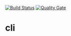 [![Build Status](https://travis-ci.org/nyaperos/cli.svg?branch=master)](https://travis-ci.org/nyaperos/cli)
[![Quality Gate](https://sonarcloud.io/api/badges/gate?key=io.nyaperos.libs:cli)](https://sonarcloud.io/dashboard?id=io.nyaperos.libs:cli)

# cli